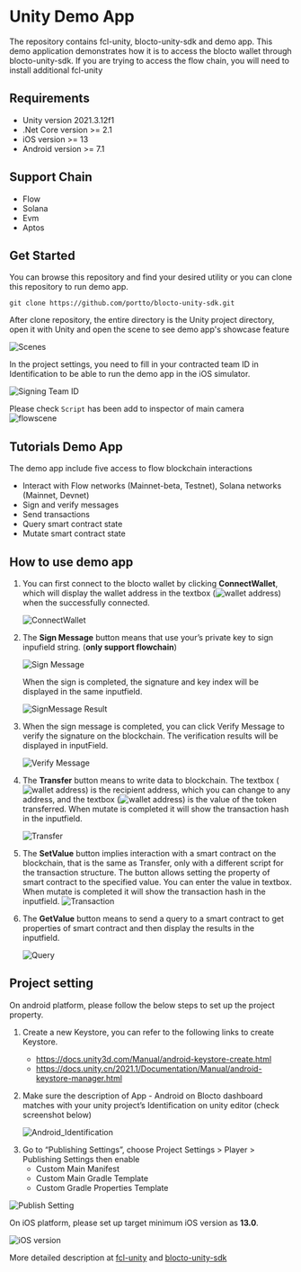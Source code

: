 # Unity Demo App

The repository contains fcl-unity, blocto-unity-sdk and demo app. This demo application demonstrates how it is to access the blocto wallet through blocto-unity-sdk. If you are trying to access the flow chain, you will need to install additional fcl-unity 

## Requirements

* Unity version 2021.3.12f1
* .Net Core version >= 2.1
* iOS version >= 13
* Android version >= 7.1

## Support Chain

* Flow
* Solana
* Evm
* Aptos

## Get Started

You can browse this repository and find your desired utility or you can clone this repository to run demo app. 

    git clone https://github.com/portto/blocto-unity-sdk.git

After clone repository, the entire directory is the Unity project directory, open it with Unity and open the scene to see demo app's showcase feature

![Scenes](https://files.gitbook.com/v0/b/gitbook-x-prod.appspot.com/o/spaces%2F-MFJEAgz-LrhDYkRm4sv%2Fuploads%2FXmjSNJjJZNZM5sCVqATx%2Fscenes.jpg?alt=media&token=34b4ae62-019a-4e80-901d-bef015e802ea)

In the project settings, you need to fill in your contracted team ID in Identification to be able to run the demo app in the iOS simulator.

![Signing Team ID](https://files.gitbook.com/v0/b/gitbook-x-prod.appspot.com/o/spaces%2F-MFJEAgz-LrhDYkRm4sv%2Fuploads%2FeMGV8s4Ne7fP0sAQgM5a%2FSigningTeamID.png?alt=media&token=102fdfcf-83d3-4f85-b21f-57a31244fa07)

Please check `Script` has been add to inspector of main camera
![flowscene](https://files.gitbook.com/v0/b/gitbook-x-prod.appspot.com/o/spaces%2F-MFJEAgz-LrhDYkRm4sv%2Fuploads%2Fm1uZ5vqH6W5OIDMmbQaG%2Fcheckscript.jpg?alt=media&token=5cb61215-ed42-4af4-bc31-f924c461de4c)

## Tutorials Demo App

The demo app include five access to flow blockchain interactions

* Interact with Flow networks (Mainnet-beta, Testnet), Solana networks (Mainnet, Devnet)
* Sign and verify messages
* Send transactions
* Query smart contract state
* Mutate smart contract state

## How to use demo app

1. You can first connect to the blocto wallet by clicking **ConnectWallet**, which will display the wallet address in the textbox (![wallet address](https://files.gitbook.com/v0/b/gitbook-x-prod.appspot.com/o/spaces%2F-MFJEAgz-LrhDYkRm4sv%2Fuploads%2FHNd85PktMWfoIebKHLU9%2Fwalletaddress.jpg?alt=media&token=c70d3b1a-7733-4377-99c7-0fd194da8177))  when the successfully connected.

    ![ConnectWallet][ConnectWallet]

[ConnectWallet]: https://files.gitbook.com/v0/b/gitbook-x-prod.appspot.com/o/spaces%2F-MFJEAgz-LrhDYkRm4sv%2Fuploads%2FCo5mVSzigPUR4UDN2Cha%2Fconnectedwallet.jpg?alt=media&token=a840273e-fbec-47f3-a518-ba79b2d14317 "Connect Wallet"

2. The **Sign Message** button means that use your’s private key to sign inpufield string. (**only support flowchain**)

    ![Sign Message][SignMessage]

    When the sign is completed, the signature and key index will be displayed in the same inputfield.

    ![SignMessage Result][SignMessageResult]

[SignMessageResult]: https://files.gitbook.com/v0/b/gitbook-x-prod.appspot.com/o/spaces%2F-MFJEAgz-LrhDYkRm4sv%2Fuploads%2FHxrJtarOvLZMNN5KW0Ha%2Fsigned_message.jpg?alt=media&token=3231eedd-ee22-43ba-9866-a8ef7c3f26bf "SignMessage Result"

[SignMessage]: https://files.gitbook.com/v0/b/gitbook-x-prod.appspot.com/o/spaces%2F-MFJEAgz-LrhDYkRm4sv%2Fuploads%2FIbHYqOHxcK27Qsvdwdu3%2Fsignmessage.jpg?alt=media&token=54702997-2e81-45b5-939a-be3e2cd0679e "Sign Message"

3. When the sign message is completed, you can click Verify Message to verify the signature on the blockchain. The verification results will be displayed in inputField.

    ![Verify Message][VerifyMessage]

[VerifyMessage]: https://files.gitbook.com/v0/b/gitbook-x-prod.appspot.com/o/spaces%2F-MFJEAgz-LrhDYkRm4sv%2Fuploads%2FuRHtSwGp15mA3DLOZNZ2%2Fverify_message.jpg?alt=media&token=da6633aa-157e-4ffa-812f-d3ef4e4fb7bb "Verify Message"

4. The **Transfer** button means to write data to blockchain. The textbox (![wallet address](https://files.gitbook.com/v0/b/gitbook-x-prod.appspot.com/o/spaces%2F-MFJEAgz-LrhDYkRm4sv%2Fuploads%2FfiMGDaPsMfMwxo7GDa6s%2Frecipient.jpg?alt=media&token=d5cb7463-a052-4eed-89d9-7227afbcc7fa "wallet address")) is the recipient address, which you can change to any address, and the textbox (![wallet address](https://files.gitbook.com/v0/b/gitbook-x-prod.appspot.com/o/spaces%2F-MFJEAgz-LrhDYkRm4sv%2Fuploads%2Fjn5bOaQB3gbXggYCi6lZ%2Fvalueoftokentransferred.jpg?alt=media&token=8eb14113-3db6-4a0f-8397-8a1679265c93 "value of taken transferred")) is the value of the token transferred. When mutate is completed it will show the transaction hash in the inputfield.

    ![Transfer][Transfer]

[Transfer]: https://files.gitbook.com/v0/b/gitbook-x-prod.appspot.com/o/spaces%2F-MFJEAgz-LrhDYkRm4sv%2Fuploads%2Ffr9GxY166K4K4dW6HYg8%2Ftransfered.jpg?alt=media&token=ff92a04a-41e2-40c8-bfc7-132a24f9eaa2 "Mutate"

5. The **SetValue** button implies interaction with a smart contract on the blockchain, that is the same as Transfer, only with a different script for the transaction structure. The button allows setting the property of smart contract to the specified value. You can enter the value in textbox. When mutate is completed it will show the transaction hash in the inputfield.
    ![Transaction][Transaction]

[Transaction]: https://files.gitbook.com/v0/b/gitbook-x-prod.appspot.com/o/spaces%2F-MFJEAgz-LrhDYkRm4sv%2Fuploads%2FcuivMLVvgzpJqDtpuJjw%2Fsetedvalue.jpg?alt=media&token=7985ca79-21bc-405c-b342-1203326a12fa "Transaction"

6. The **GetValue** button means to send a query to a smart contract to get properties of smart contract and then display the results in the inputfield. 

    ![Query][Query]

[Query]: https://files.gitbook.com/v0/b/gitbook-x-prod.appspot.com/o/spaces%2F-MFJEAgz-LrhDYkRm4sv%2Fuploads%2FxDN3F7Yzpbw84Zslnhbc%2Fqueryed.jpg?alt=media&token=cf41ebb2-8714-4f1d-a043-f11eb9d67272 "Query"

## Project setting
On android platform, please follow the below steps to set up the project property.
1. Create a new Keystore, you can refer to the following links to create Keystore.
    * https://docs.unity3d.com/Manual/android-keystore-create.html
    * https://docs.unity.cn/2021.1/Documentation/Manual/android-keystore-manager.html

2. Make sure the description of App - Android on Blocto dashboard matches with your unity project’s Identification on unity editor (check screenshot below)

    ![Android_Identification][AndroidSetting]

[AndroidSetting]: https://files.gitbook.com/v0/b/gitbook-x-prod.appspot.com/o/spaces%2F-MFJEAgz-LrhDYkRm4sv%2Fuploads%2FxqptjL0J97MJ1Pk9Q4AJ%2FAndroid_identification.jpg?alt=media&token=b769a134-d626-412d-b586-fd81a34cd066 "Android Identification"

3. Go to “Publishing Settings”, choose Project Settings > Player > Publishing Settings then enable 
    * Custom Main Manifest
    * Custom Main Gradle Template
    * Custom Gradle Properties Template

![Publish Setting][PublishSetting]

[PublishSetting]: https://files.gitbook.com/v0/b/gitbook-x-prod.appspot.com/o/spaces%2F-MFJEAgz-LrhDYkRm4sv%2Fuploads%2FYcJROnDIZTrZLv8glfVW%2Fpublishsettings.jpg?alt=media&token=996a9b9a-b66d-414b-878e-f1fddee0a5b8 "Publish Setting"

On iOS platform, please set up target minimum iOS version as **13.0**.

![iOS version][iOSversion]

[iOSversion]: https://files.gitbook.com/v0/b/gitbook-x-prod.appspot.com/o/spaces%2F-MFJEAgz-LrhDYkRm4sv%2Fuploads%2FDyOAJdpDdPEnHw7C9G8K%2FiOS_target_version.jpg?alt=media&token=5d0e82bb-d547-4266-8eb6-0ce57a77fce1 "iOS version" 

More detailed description at [fcl-unity](https://github.com/portto/blocto-unity-sdk/tree/main/Assets/Plugins/Flow) and [blocto-unity-sdk](https://github.com/portto/blocto-unity-sdk/tree/main/Assets/Plugins/Blocto.Sdk)

